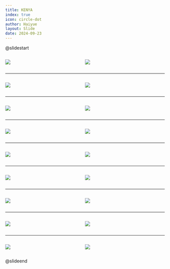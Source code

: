```yaml
---
title: KENYA
index: true
icon: circle-dot
author: Haiyue
layout: Slide
date: 2024-09-23
---
```

 
@slidestart

<div style="display:flex">
<div style="flex:1">

![](/reading/english/Level-L/KENYA/001.webp)
</div>
<div style="flex:1">

![](/reading/english/Level-L/KENYA/002.webp)
</div>
</div>

---

<div style="display:flex">
<div style="flex:1">

![](/reading/english/Level-L/KENYA/003.webp)
</div>
<div style="flex:1">

![](/reading/english/Level-L/KENYA/004.webp)
</div>
</div>

---

<div style="display:flex">
<div style="flex:1">

![](/reading/english/Level-L/KENYA/005.webp)
</div>
<div style="flex:1">

![](/reading/english/Level-L/KENYA/006.webp)
</div>
</div>

---

<div style="display:flex">
<div style="flex:1">

![](/reading/english/Level-L/KENYA/007.webp)
</div>
<div style="flex:1">

![](/reading/english/Level-L/KENYA/008.webp)
</div>
</div>

---

<div style="display:flex">
<div style="flex:1">

![](/reading/english/Level-L/KENYA/009.webp)
</div>
<div style="flex:1">

![](/reading/english/Level-L/KENYA/010.webp)
</div>
</div>

---

<div style="display:flex">
<div style="flex:1">

![](/reading/english/Level-L/KENYA/011.webp)
</div>
<div style="flex:1">

![](/reading/english/Level-L/KENYA/012.webp)
</div>
</div>

---

<div style="display:flex">
<div style="flex:1">

![](/reading/english/Level-L/KENYA/013.webp)
</div>
<div style="flex:1">

![](/reading/english/Level-L/KENYA/014.webp)
</div>
</div>

---

<div style="display:flex">
<div style="flex:1">

![](/reading/english/Level-L/KENYA/015.webp)
</div>
<div style="flex:1">

![](/reading/english/Level-L/KENYA/016.webp)
</div>
</div>

---

<div style="display:flex">
<div style="flex:1">

![](/reading/english/Level-L/KENYA/017.webp)
</div>
<div style="flex:1">

![](/reading/english/Level-L/KENYA/018.webp)
</div>
</div>

@slideend